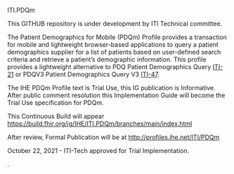 ITI.PDQm

This GITHUB repository is under development by ITI Technical committee.

The Patient Demographics for Mobile (PDQm) Profile provides a transaction for mobile and lightweight browser-based applications to query a patient demographics supplier for a list of patients based on user-defined search criteria and retrieve a patient’s demographic information. This profile provides a lightweight alternative to PDQ Patient Demographics Query [ITI-21](https://profiles.ihe.net/ITI/TF/Volume2/ITI-21.html) or PDQV3 Patient Demographics Query V3 [ITI-47](https://profiles.ihe.net/ITI/TF/Volume2/ITI-47.html).

The IHE PDQm Profile text is Trial Use, this IG publication is Informative. After public comment resolution this Implementation Guide will become the Trial Use specification for PDQm.

This Continuous Build will appear https://build.fhir.org/ig/IHE/ITI.PDQm/branches/main/index.html

After review, Formal Publication will be at http://profiles.ihe.net/ITI/PDQm 

October 22, 2021 - ITI-Tech approved for Trial Implementation.

.
